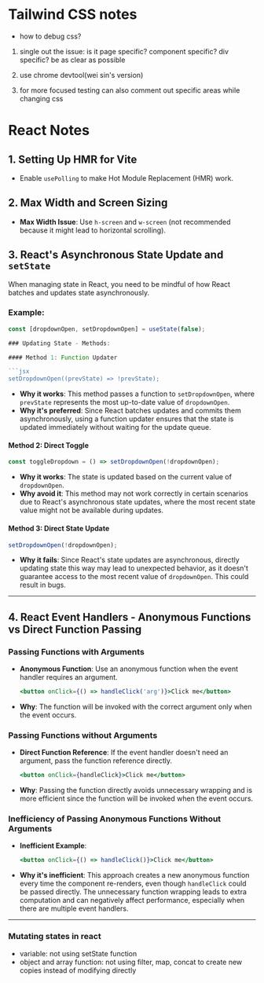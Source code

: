 # Tailwind CSS notes

- how to debug css?

1. single out the issue: is it page specific? component specific? div specific? be as clear as possible

2. use chrome devtool(wei sin's version)

3. for more focused testing can also comment out specific areas while changing css

# React Notes

## 1. Setting Up HMR for Vite

- Enable `usePolling` to make Hot Module Replacement (HMR) work.

## 2. Max Width and Screen Sizing

- **Max Width Issue**: Use `h-screen` and `w-screen` (not recommended because it might lead to horizontal scrolling).

## 3. React's Asynchronous State Update and `setState`

When managing state in React, you need to be mindful of how React batches and updates state asynchronously.

### Example:

````jsx
const [dropdownOpen, setDropdownOpen] = useState(false);

### Updating State - Methods:

#### Method 1: Function Updater

```jsx
setDropdownOpen((prevState) => !prevState);
````

- **Why it works**: This method passes a function to `setDropdownOpen`, where `prevState` represents the most up-to-date value of `dropdownOpen`.
- **Why it's preferred**: Since React batches updates and commits them asynchronously, using a function updater ensures that the state is updated immediately without waiting for the update queue.

#### Method 2: Direct Toggle

```jsx
const toggleDropdown = () => setDropdownOpen(!dropdownOpen);
```

- **Why it works**: The state is updated based on the current value of `dropdownOpen`.
- **Why avoid it**: This method may not work correctly in certain scenarios due to React's asynchronous state updates, where the most recent state value might not be available during updates.

#### Method 3: Direct State Update

```jsx
setDropdownOpen(!dropdownOpen);
```

- **Why it fails**: Since React's state updates are asynchronous, directly updating state this way may lead to unexpected behavior, as it doesn't guarantee access to the most recent value of `dropdownOpen`. This could result in bugs.

---

## 4. React Event Handlers - Anonymous Functions vs Direct Function Passing

### Passing Functions with Arguments

- **Anonymous Function**: Use an anonymous function when the event handler requires an argument.
    ```jsx
    <button onClick={() => handleClick('arg')}>Click me</button>
    ```
- **Why**: The function will be invoked with the correct argument only when the event occurs.

### Passing Functions without Arguments

- **Direct Function Reference**: If the event handler doesn't need an argument, pass the function reference directly.
    ```jsx
    <button onClick={handleClick}>Click me</button>
    ```
- **Why**: Passing the function directly avoids unnecessary wrapping and is more efficient since the function will be invoked when the event occurs.

### Inefficiency of Passing Anonymous Functions Without Arguments

- **Inefficient Example**:
    ```jsx
    <button onClick={() => handleClick()}>Click me</button>
    ```
- **Why it's inefficient**: This approach creates a new anonymous function every time the component re-renders, even though `handleClick` could be passed directly. The unnecessary function wrapping leads to extra computation and can negatively affect performance, especially when there are multiple event handlers.

---

### Mutating states in react

- variable: not using setState function
- object and array function: not using filter, map, concat to create new copies instead of modifying directly

```


```

